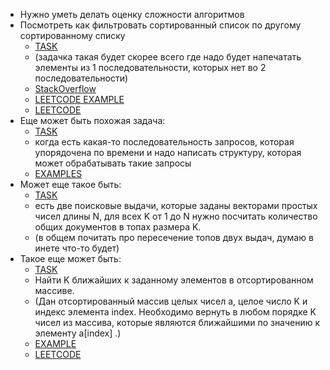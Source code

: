 - Нужно уметь делать оценку сложности алгоритмов
- Посмотреть как фильтровать сортированный список по другому сортированному списку
  - [TASK](practice/task_1.py)
  - (задачка такая будет скорее всего где надо будет напечатать элементы из 1 последовательности, которых нет во 2 последовательности)
  - [StackOverflow](https://ru.stackoverflow.com/questions/969031/python-%D0%9A%D0%B0%D0%BA-%D0%BE%D1%82%D1%81%D0%BE%D1%80%D1%82%D0%B8%D1%80%D0%BE%D0%B2%D0%B0%D1%82%D1%8C-%D1%81%D0%BF%D0%B8%D1%81%D0%BE%D0%BA-%D0%BD%D0%B0-%D0%BE%D1%81%D0%BD%D0%BE%D0%B2%D0%B5-%D0%B4%D1%80%D1%83%D0%B3%D0%BE%D0%B3%D0%BE-%D1%81%D0%BF%D0%B8%D1%81%D0%BA%D0%B0)
  - [LEETCODE EXAMPLE](https://leetcode.com/problems/sort-the-people/)
  - [LEETCODE](https://leetcode.com/problems/find-the-difference-of-two-arrays/)
- Еще может быть похожая задача: 
  - [TASK](practice/task_2.py)
  - когда есть какая-то последовательность запросов, которая упорядочена по времени и надо написать структуру, которая может обрабатывать такие запросы
  - [EXAMPLES](https://informatics.msk.ru/py-source/source/dir/240-348?page=4&cnt=50)
- Может еще такое быть: 
  - [TASK](practice/task_3.py)
  - есть две поисковые выдачи, которые заданы векторами простых чисел длины N, для всех K от 1 до N нужно посчитать количество общих документов в топах размера K.
  - (в общем почитать про пересечение топов двух выдач, думаю в инете что-то будет)
- Такое еще может быть:
  - [TASK](practice/task_4.py)
  - Найти K ближайших к заданному элементов в отсортированном массиве.
  - (Дан отсортированный массив целых чисел a, целое число K и индекс элемента index. Необходимо вернуть в любом порядке K чисел из массива, которые являются ближайшими по значению к элементу a[index] .)
  - [EXAMPLE](https://www.techiedelight.com/ru/find-k-closest-elements-to-given-value-array/)
  - [LEETCODE](https://leetcode.com/problems/find-k-closest-elements/)